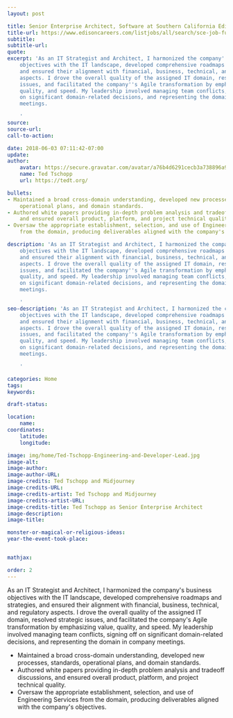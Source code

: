```yaml
---
layout: post

title: Senior Enterprise Architect, Software at Southern California Edison
title-url: https://www.edisoncareers.com/listjobs/all/search/sce-job-function/information-technology/
subtitle:
subtitle-url:
quote:
excerpt: 'As an IT Strategist and Architect, I harmonized the company''s business
    objectives with the IT landscape, developed comprehensive roadmaps and strategies,
    and ensured their alignment with financial, business, technical, and regulatory
    aspects. I drove the overall quality of the assigned IT domain, resolved strategic
    issues, and facilitated the company''s Agile transformation by emphasizing value,
    quality, and speed. My leadership involved managing team conflicts, signing off
    on significant domain-related decisions, and representing the domain in company
    meetings.

    '
source:
source-url:
call-to-action:

date: 2018-06-03 07:11:42-07:00
update:
author:
    avatar: https://secure.gravatar.com/avatar/a76b4d6291cecb3a738896a971bfb903?s=512&d=mp&r=g
    name: Ted Tschopp
    url: https://tedt.org/

bullets:
- Maintained a broad cross-domain understanding, developed new processes, standards,
    operational plans, and domain standards.
- Authored white papers providing in-depth problem analysis and tradeoff discussions,
    and ensured overall product, platform, and project technical quality.
- Oversaw the appropriate establishment, selection, and use of Engineering Services
    from the domain, producing deliverables aligned with the company's objectives.

description: 'As an IT Strategist and Architect, I harmonized the company''s business
    objectives with the IT landscape, developed comprehensive roadmaps and strategies,
    and ensured their alignment with financial, business, technical, and regulatory
    aspects. I drove the overall quality of the assigned IT domain, resolved strategic
    issues, and facilitated the company''s Agile transformation by emphasizing value,
    quality, and speed. My leadership involved managing team conflicts, signing off
    on significant domain-related decisions, and representing the domain in company
    meetings.

    '
seo-description: 'As an IT Strategist and Architect, I harmonized the company''s business
    objectives with the IT landscape, developed comprehensive roadmaps and strategies,
    and ensured their alignment with financial, business, technical, and regulatory
    aspects. I drove the overall quality of the assigned IT domain, resolved strategic
    issues, and facilitated the company''s Agile transformation by emphasizing value,
    quality, and speed. My leadership involved managing team conflicts, signing off
    on significant domain-related decisions, and representing the domain in company
    meetings.

    '

categories: Home
tags:
keywords:

draft-status:

location:
    name:
coordinates:
    latitude:
    longitude:

image: img/home/Ted-Tschopp-Engineering-and-Developer-Lead.jpg
image-alt:
image-author:
image-author-URL:
image-credits: Ted Tschopp and Midjourney
image-credits-URL:
image-credits-artist: Ted Tschopp and Midjourney
image-credits-artist-URL:
image-credits-title: Ted Tschopp as Senior Enterprise Architect
image-description:
image-title:

monster-or-magical-or-religious-ideas:
year-the-event-took-place:


mathjax:

order: 2
---
```


As an IT Strategist and Architect, I harmonized the company's business objectives with the IT landscape, developed comprehensive roadmaps and strategies, and ensured their alignment with financial, business, technical, and regulatory aspects. I drove the overall quality of the assigned IT domain, resolved strategic issues, and facilitated the company's Agile transformation by emphasizing value, quality, and speed. My leadership involved managing team conflicts, signing off on significant domain-related decisions, and representing the domain in company meetings.

- Maintained a broad cross-domain understanding, developed new processes, standards, operational plans, and domain standards.
- Authored white papers providing in-depth problem analysis and tradeoff discussions, and ensured overall product, platform, and project technical quality.
- Oversaw the appropriate establishment, selection, and use of Engineering Services from the domain, producing deliverables aligned with the company's objectives.